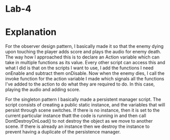 # Lab-4

# Explanation

For the observer design pattern, I basically made it so that the enemy dying upon touching the player adds score and plays the audio for enemy death. The way how I approached this is to declare an Action variable which can take in multiple functions as its value. Every other script can access this and what I did is that on the scripts I want to use, I add the functions I need onEnable and subtract them onDisable. Now when the enemy dies, I call the invoke function for the action variable I made which signals all the functions I've added to the action to do what they are required to do. In this case, playing the audio and adding score.

For the singleton pattern I basically made a persistent manager script. The script consists of creating a public static instance, and the variables that will persist through scene switches. If there is no instance, then it is set to the current particular instance thatt the code is running in and then call DontDestroyOnLoad() to not destroy the object as we move to another scene. If there is already an instance then we destroy the instance to prevent having a duplicate of the persistence manager.
